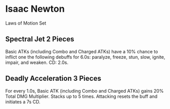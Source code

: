 # Isaac Newton

Laws of Motion Set

## Spectral Jet 2 Pieces

Basic ATKs (including Combo and Charged ATKs) have a 10% chance to inflict one the following debuffs for 6.0s: paralyze, freeze, stun, slow, ignite, impair, and weaken. CD: 2.0s.

## Deadly Acceleration 3 Pieces

For every 1.0s, Basic ATK (including Combo and Charged ATKs) gains 20% Total DMG Multiplier. Stacks up to 5 times. Attacking resets the buff and initiates a 7s CD.